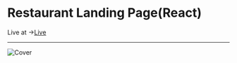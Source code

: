 <h1>Restaurant Landing Page(React)</h1>
Live at -><a href="https://food-app-2024.netlify.app/" >Live</a>
<hr/>



![Cover](https://github.com/Anca200/Restaurant-Landing-Page/assets/158541722/e93baf71-b7c6-4bc0-8be6-d79af5afb0bc)

